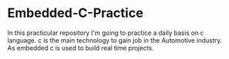 # Embedded-C-Practice

In this practicular repository I'm going to practice a daily basis on c language.
c is the main technology to gain job in the Automotive industry.
As embedded c is used to build real time projects.

